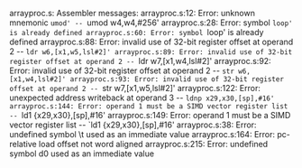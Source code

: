 arrayproc.s: Assembler messages:
arrayproc.s:12: Error: unknown mnemonic `umod' -- `umod w4,w4,#256'
arrayproc.s:28: Error: symbol `loop' is already defined
arrayproc.s:60: Error: symbol `loop' is already defined
arrayproc.s:88: Error: invalid use of 32-bit register offset at operand 2 -- `ldr w6,[x1,w5,lsl#2]'
arrayproc.s:89: Error: invalid use of 32-bit register offset at operand 2 -- `ldr w7,[x1,w4,lsl#2]'
arrayproc.s:92: Error: invalid use of 32-bit register offset at operand 2 -- `str w6,[x1,w4,lsl#2]'
arrayproc.s:93: Error: invalid use of 32-bit register offset at operand 2 -- `str w7,[x1,w5,lsl#2]'
arrayproc.s:122: Error: unexpected address writeback at operand 3 -- `ldnp x29,x30,[sp],#16'
arrayproc.s:144: Error: operand 1 must be a SIMD vector register list -- `ld1 {x29,x30},[sp],#16'
arrayproc.s:149: Error: operand 1 must be a SIMD vector register list -- `ld1 {x29,x30},[sp],#16'
arrayproc.s:38: Error: undefined symbol \t used as an immediate value
arrayproc.s:164: Error: pc-relative load offset not word aligned
arrayproc.s:215: Error: undefined symbol d0 used as an immediate value
